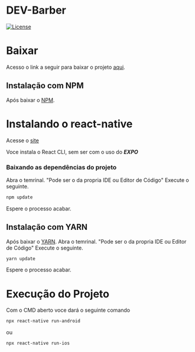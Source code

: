 # DEV-Barber

[![License](https://poser.pugx.org/quantical-solutions/reactnative/license)](//packagist.org/packages/quantical-solutions/reactnative)

# Baixar

Acesso o link a seguir para baixar o projeto [aqui](https://github.com/wpj09/app-barber/archive/refs/heads/master.zip).

## Instalação com NPM

Após baixar o [NPM](https://nodejs.org/en/).

# Instalando o react-native

Acesse o [site](https://reactnative.dev/docs/environment-setup)

Voce instala o React CLI, sem ser com o uso do ***EXPO***

### Baixando as dependências do projeto
Abra o temrinal. "Pode ser o da propria IDE ou Editor de Código"
Execute o seguinte.

```sh
npm update
```

Espere o processo acabar.

## Instalação com YARN

Após baixar o [YARN](https://classic.yarnpkg.com/en/docs/getting-started).
Abra o temrinal. "Pode ser o da propria IDE ou Editor de Código"
Execute o seguinte.

```sh
yarn update
```

Espere o processo acabar.

# Execução do Projeto

Com o CMD aberto voce dará o seguinte comando

```sh
npx react-native run-android
```

ou

```sh
npx react-native run-ios
```